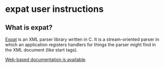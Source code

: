 # expat user instructions

## What is expat?

[Expat](https://libexpat.github.io/) 
is an XML parser library written in C. It is a stream-oriented parser in
which an application registers handlers for things the parser might find in the
XML document (like start tags).

[Web-based documentation is available](https://libexpat.github.io/doc/).
